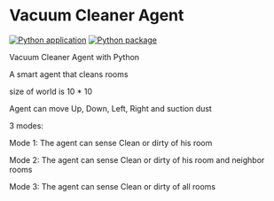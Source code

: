 # Vacuum Cleaner Agent

[![Python application](https://github.com/SajjadAemmi/Vacuum-Cleaner-Agent/actions/workflows/python-app.yml/badge.svg)](https://github.com/SajjadAemmi/Vacuum-Cleaner-Agent/actions/workflows/python-app.yml)
[![Python package](https://github.com/SajjadAemmi/Vacuum-Cleaner-Agent/actions/workflows/python-package.yml/badge.svg)](https://github.com/SajjadAemmi/Vacuum-Cleaner-Agent/actions/workflows/python-package.yml)

Vacuum Cleaner Agent with Python

A smart agent that cleans rooms

size of world is 10 * 10

Agent can move Up, Down, Left, Right and suction dust

3 modes:

Mode 1: The agent can sense Clean or dirty of his room

Mode 2: The agent can sense Clean or dirty of his room and neighbor rooms

Mode 3: The agent can sense Clean or dirty of all rooms

